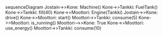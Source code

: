 sequenceDiagram
    Jostain->>Kone: Machine()
    Kone->>Tankki: FuelTank()
    Kone->>Tankki: fill(40)
    Kone->>Moottori: Engine(Tankki)
    Jostain->>Kone: drive()
    Kone->>Moottori: start()
    Moottori->>Tankki: consume(5)
    Kone->>Moottori: is_running()
    Moottori-->>Kone: True
    Kone->>Moottori: use_energy()
    Moottori->>Tankki: consume(10)